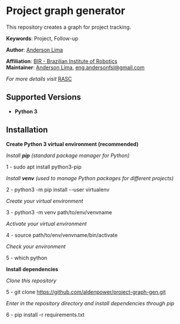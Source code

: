 # Project graph generator

This repository creates a graph for project tracking. 

**Keywords**: Project, Follow-up

**Author**: [Anderson Lima](https://github.com/aldenpower)

**Affiliation**: [BIR - Brazilian Institute of Robotics](https://github.comBrazilian-Institute-of-Robotics) <br />
**Maintainer**: [Anderson Lima](https://github.com/aldenpower), eng.andersonfsl@gmail.com

_For more details visit_ [RASC](https://www.braziliansinrobotics.com/)

## Supported Versions
- **Python 3**

## Installation

**Create Python 3 virtual environment (recommended)**

_Install **pip** (standard package manager for Python)_

1 - sudo apt install python3-pip

_Install **venv** (used to manage Python packages for different projects)_

2 - python3 -m pip install --user virtualenv

_Create your virtual environment_

3 - python3 -m venv path/to/env/venvname

_Activate your virtual environment_

4 - source path/to/env/venvname/bin/activate

_Check your environment_

5 - which python

**Install dependencies**

_Clone this repository_

5 - git clone https://github.com/aldenpower/project-graph-gen.git

_Enter in the repository directory and install dependencies through pip_

6 - pip install -r requirements.txt